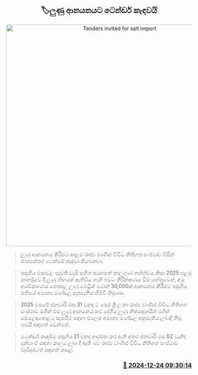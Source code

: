 <p align='center'><b><h2 align='center' title='Tenders invited for salt import'>🏷ලුණු ආනයනයට ටෙන්ඩර් කැඳවයි</h2></b></p>
<p align='center'><img src='https://helakuru.sgp1.cdn.digitaloceanspaces.com/esana/images/lib/solt-tt.jpg' width='600' alt='Tenders invited for salt import'></p>

> ලුණු ආනයනය කිරීමට අදාළව රාජ්‍ය වාණිජ විවිධ නීතිගත සංස්ථාව විසින් ජාත්‍යන්තර ටෙන්ඩර් කැඳවා තිබෙනවා.

> පසුගිය මාසවල පැවති වැසි සහිත අයහපත් කාලගුණ තත්ත්වය නිසා 2025 පළමු කාර්තුවේ දී ලුණු හිඟයක් ඇතිවිය හැකි බවට නිරීක්ෂණය වීම හේතුවෙන්, අමු අයඩීකරණය නොකළ ලුණු මෙට්‍රික් ටොන් 30,000ක් ආනයනය කිරීමට පසුගිය සතියේ අමාත්‍ය මණ්ඩල අනුමැතිය හිමිවී තිබුණා.

> 2025 වසරේ ජනවාරි මස 31 වනදා ට පෙර ශ්‍රී ලංකා රාජ්‍ය වාණිජ විවිධ නීතිගත සංස්ථාව මගින් එම ලුණු ආනයනය කර දේශීය ලුණු නිෂ්පාදකයින් මගින් වෙළෙඳපොළට සැපයීම සඳහා එලෙස අමාත්‍ය මණ්ඩල අනුමැතිය ලබාදී තිබූ බවයි සඳහන් වෙන්නේ.

> ටෙන්ඩර් කැඳවීම පසුගිය 21 වනදා ආරම්භ කර ඇති අතර ජනවාරි මස 02 වැනිදා දක්වා ඒ සඳහා කාලය ලබා දී ඇති බව රාජ්‍ය වාණිජ විවිධ නීතිගත සංස්ථාව වැඩිදුරටත් සඳහන් කළේ. 



<h3 align='right'><a href='https://www.helakuru.lk/esana/p/106092/'>📅 2024-12-24 09:30:14</a></h3>
